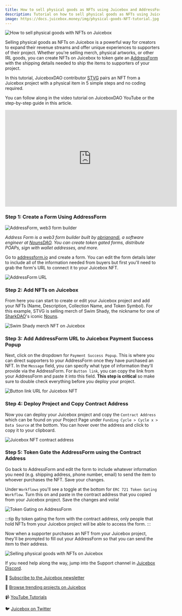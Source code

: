```yaml
---
title: How to sell physical goods as NFTs using Juicebox and AddressForm
description: Tutorial on how to sell physical goods as NFTs using Juicebox and AddressForm
image: https://docs.juicebox.money/img/physical-goods-NFT-tutorial.jpg
---
```


![How to sell physical goods with NFTs on Juicebox](physical-goods-NFT-thumbnail.webp)

Selling physical goods as NFTs on Juicebox is a powerful way for creators to expand their revenue streams and offer unique experiences to supporters of their project. Whether you're selling merch, physical artworks, or other IRL goods, you can create NFTs on Juicebox to token gate an [AddressForm](https://addressform.io/) with the shipping details needed to ship the items to supporters of your project.

In this tutorial, JuiceboxDAO contributor [STVG](https://twitter.com/0xSTVG) pairs an NFT from a Juicebox project with a physical item in 5 simple steps and no coding required. 

You can follow along in the video tutorial on JuiceboxDAO YouTube or the step-by-step guide in this article.

<iframe width="560" height="315" src="https://www.youtube.com/embed/KGIvewBKuCk" title="YouTube video player" frameborder="0" allow="accelerometer; autoplay; clipboard-write; encrypted-media; gyroscope; picture-in-picture; web-share" allowfullscreen></iframe>

### Step 1: Create a Form Using AddressForm

![AddressForm, web3 form builder](address-form-banner.webp)

*Address Form is a web3 form builder built by [pbrianandj](https://twitter.com/pbrianandj), a software engineer at [NounsDAO](https://twitter.com/nounsdao). You can create token gated forms, distribute POAPs, sign with wallet addresses, and more.* 

Go to [addressform.io](http://addressform.io) and create a form. You can edit the form details later to include all of the information needed from buyers but first you'll need to grab the form's URL to connect it to your Juicebox NFT.

![AddressForm URL](form-url.webp)

### Step 2: Add NFTs on Juicebox

From here you can start to create or edit your Juicebox project and add your NFTs (Name, Description, Collection Name, and Token Symbol). For this example, STVG is selling merch of Swim Shady, the nickname for one of [SharkDAO](https://sharks.wtf/)'s iconic [Nouns](https://nouns.wtf/).

![Swim Shady merch NFT on Juicebox](swim-shady-hoodie.webp)

### Step 3: Add AddressForm URL to Juicebox Payment Success Popup

Next, click on the dropdown for `Payment Success Popup`. This is where you can direct supporters to your AddressForm once they have purchased an NFT. In the `Message` field, you can specify what type of information they'll provide via the AddressForm. For `Button link`, you can copy the link from your AddressForm and paste it into this field. **This step is critical** so make sure to double check everything before you deploy your project.

![Button link URL for Juicebox NFT](button-link-sq.webp)

### Step 4: Deploy Project and Copy Contract Address

Now you can deploy your Juicebox project and copy the `Contract Address` which can be found on your Project Page under `Funding Cycle > Cycle x > Data Source` at the bottom. You can hover over the address and click to copy it to your clipboard. 

![Juicebox NFT contract address](data-source-sq.webp)

### Step 5: Token Gate the AddressForm using the Contract Address

Go back to AddressForm and edit the form to include whatever information you need (e.g. shipping address, phone number, email) to send the item to whoever purchases the NFT. Save your changes. 

Under `Workflows` you'll see a toggle at the bottom for `ERC 721 Token Gating Workflow`. Turn this on and paste in the contract address that you copied from your Juicebox project. Save the changes and voila! 

![Token Gating on AddressForm](gating-contract-address-5x4.webp)

:::tip
By token gating the form with the contract address, only people that hold NFTs from your Juicebox project will be able to access the form.
:::

Now when a supporter purchases an NFT from your Juicebox project, they'll be prompted to fill out your AddressForm so that you can send the item to their address. 

![Selling physical goods with NFTs on Juicebox](selling-goods.gif)

If you need help along the way, jump into the Support channel in [Juicebox Discord](https://discord.gg/juicebox).

📰 [Subscribe to the Juicebox newsletter](https://newsletter.juicebox.money)

🚀 [Browse trending projects on Juicebox](https://juicebox.money/projects)

📹 [YouTube Tutorials](https://www.youtube.com/c/JuiceboxDAO)

🐦 [Juicebox on Twitter](https://twitter.com/juiceboxETH)